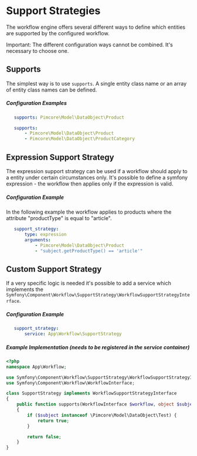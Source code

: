 # Support Strategies

The workflow engine offers several different ways to define which entities are supported by the configured workflow.

Important: The different configuration ways cannot be combined. It's necessary to choose one.

## Supports

The simplest way is to use `supports`. A single entity class name or an array of entity class names can be defined.

##### Configuration Examples
```yaml
   supports: Pimcore\Model\DataObject\Product
```

```yaml
   supports:
       - Pimcore\Model\DataObject\Product
       - Pimcore\Model\DataObject\ProductCategory
```

## Expression Support Strategy

The expression support strategy can be used if a workflow should apply to a entity under certain circumstances only. 
It's possible to define a symfony expression - the workflow then applies only if the expression is valid.

##### Configuration Example

In the following example the workflow applies to products where the attribute "productType" is equal to "article".

```yaml
   support_strategy:
       type: expression
       arguments:
           - Pimcore\Model\DataObject\Product
           - "subject.getProductType() == 'article'"
```

## Custom Support Strategy

If a very specific logic is needed it's possible to add a service which implements the 
`Symfony\Component\Workflow\SupportStrategy\WorkflowSupportStrategyInterface`.

##### Configuration Example

```yaml
   support_strategy:
       service: App\Workflow\SupportStrategy
```

##### Example Implementation (needs to be registered in the service container)

```php
<?php
namespace App\Workflow;

use Symfony\Component\Workflow\SupportStrategy\WorkflowSupportStrategyInterface;
use Symfony\Component\Workflow\WorkflowInterface;

class SupportStrategy implements WorkflowSupportStrategyInterface
{
    public function supports(WorkflowInterface $workflow, object $subject): bool
    {
        if ($subject instanceof \Pimcore\Model\DataObject\Test) {
            return true;
        }

        return false;
    }
}
```
